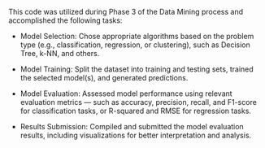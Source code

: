 This code was utilized during Phase 3 of the Data Mining process and accomplished the following tasks:

* Model Selection: Chose appropriate algorithms based on the problem type (e.g., classification, regression, or clustering), such as Decision Tree, k-NN, and others.

* Model Training: Split the dataset into training and testing sets, trained the selected model(s), and generated predictions.

* Model Evaluation: Assessed model performance using relevant evaluation metrics — such as accuracy, precision, recall, and F1-score for classification tasks, or R-squared and RMSE for regression tasks.

* Results Submission: Compiled and submitted the model evaluation results, including visualizations for better interpretation and analysis.
